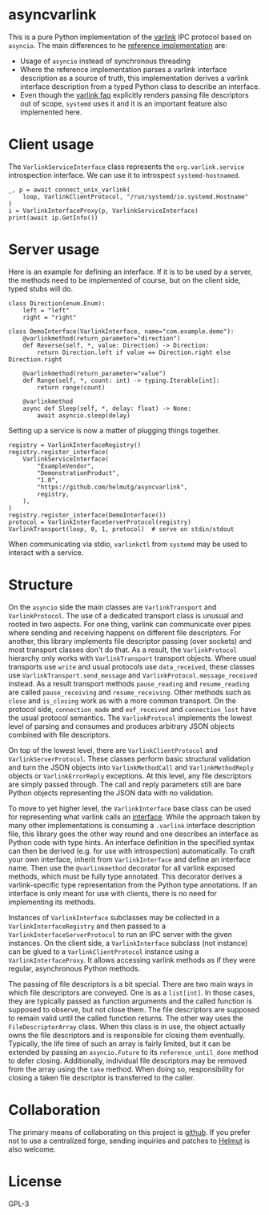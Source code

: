 asyncvarlink
============

This is a pure Python implementation of the [varlink](https://varlink.org) IPC
protocol based on `asyncio`. The main differences to he [reference
implementation](https://github.com/varlink/python) are:

 * Usage of `asyncio` instead of synchronous threading
 * Where the reference implementation parses a varlink interface description
   as a source of truth, this implementation derives a varlink interface
   description from a typed Python class to describe an interface.
 * Even though the [varlink faq](https://varlink.org/FAQ) explicitly renders
   passing file descriptors out of scope, `systemd` uses it and it is an
   important feature also implemented here.

Client usage
============

The `VarlinkServiceInterface` class represents the `org.varlink.service`
introspection interface. We can use it to introspect `systemd-hostnamed`.

    _, p = await connect_unix_varlink(
        loop, VarlinkClientProtocol, "/run/systemd/io.systemd.Hostname"
    )
    i = VarlinkInterfaceProxy(p, VarlinkServiceInterface)
    print(await ip.GetInfo())

Server usage
============

Here is an example for defining an interface. If it is to be used by a server,
the methods need to be implemented of course, but on the client side, typed
stubs will do.

    class Direction(enum.Enum):
        left = "left"
        right = "right"

    class DemoInterface(VarlinkInterface, name="com.example.demo"):
        @varlinkmethod(return_parameter="direction")
        def Reverse(self, *, value: Direction) -> Direction:
            return Direction.left if value == Direction.right else Direction.right

        @varlinkmethod(return_parameter="value")
        def Range(self, *, count: int) -> typing.Iterable[int]:
            return range(count)

        @varlinkmethod
        async def Sleep(self, *, delay: float) -> None:
            await asyncio.sleep(delay)

Setting up a service is now a matter of plugging things together.

    registry = VarlinkInterfaceRegistry()
    registry.register_interface(
        VarlinkServiceInterface(
            "ExampleVendor",
            "DemonstrationProduct",
            "1.0",
            "https://github.com/helmutg/asyncvarlink",
            registry,
        ),
    )
    registry.register_interface(DemoInterface())
    protocol = VarlinkInterfaceServerProtocol(registry)
    VarlinkTransport(loop, 0, 1, protocol)  # serve on stdin/stdout

When communicating via stdio, `varlinkctl` from `systemd` may be used to
interact with a service.

Structure
=========

On the `asyncio` side the main classes are `VarlinkTransport` and
`VarlinkProtocol`. The use of a dedicated transport class is unusual and rooted
in two aspects. For one thing, varlink can communicate over pipes where sending
and receiving happens on different file descriptors. For another, this library
implements file descriptor passing (over sockets) and most transport classes
don't do that. As a result, the `VarlinkProtocol` hierarchy only works with
`VarlinkTransport` transport objects. Where usual transports use `write` and
usual protocols use `data_received`, these classes use
`VarlinkTransport.send_message` and `VarlinkProtocol.message_received` instead.
As a result transport methods `pause_reading` and `resume_reading` are called
`pause_receiving` and `resume_receiving`. Other methods such as `close` and
`is_closing` work as with a more common transport. On the protocol side,
`connection_made` and `eof_received` and `connection_lost` have the usual
protocol semantics. The `VarlinkProtocol` implements the lowest level of
parsing and consumes and produces arbitrary JSON objects combined with file
descriptors.

On top of the lowest level, there are `VarlinkClientProtocol` and
`VarlinkServerProtocol`. These classes perform basic structural validation and
turn the JSON objects into `VarlinkMethodCall` and `VarlinkMethodReply` objects
or `VarlinkErrorReply` exceptions. At this level, any file descriptors are
simply passed through. The call and reply parameters still are bare Python
objects representing the JSON data with no validation.

To move to yet higher level, the `VarlinkInterface` base class can be used for
representing what varlink calls an
[interface](https://varlink.org/Interface-Definition). While the approach taken
by many other implementations is consuming a `.varlink` interface description
file, this library goes the other way round and one describes an interface as
Python code with type hints. An interface definition in the specified syntax
can then be derived (e.g. for use with introspection) automatically. To craft
your own interface, inherit from `VarlinkInterface` and define an interface
name. Then use the `@varlinkmethod` decorator for all varlink exposed methods,
which must be fully type annotated. This decorator derives a varlink-specific
type representation from the Python type annotations. If an interface is only
meant for use with clients, there is no need for implementing its methods.

Instances of `VarlinkInterface` subclasses may be collected in a
`VarlinkInterfaceRegistry` and then passed to a
`VarlinkInterfaceServerProtocol` to run an IPC server with the given instances.
On the client side, a `VarlinkInterface` subclass (not instance) can be glued
to a `VarlinkClientProtocol` instance using a `VarlinkInterfaceProxy`. It
allows accessing varlink methods as if they were regular, asynchronous Python
methods.

The passing of file descriptors is a bit special. There are two main ways in
which file descriptors are conveyed. One is as a `list[int]`. In those cases,
they are typically passed as function arguments and the called function is
supposed to observe, but not close them. The file descriptors are supposed to
remain valid until the called function returns. The other way uses the
`FileDescriptorArray` class. When this class is in use, the object actually
owns the file descriptors and is responsible for closing them eventually.
Typically, the life time of such an array is fairly limited, but it can be
extended by passing an `asyncio.Future` to its `reference_until_done` method to
defer closing. Additionally, individual file descriptors may be removed from
the array using the `take` method. When doing so, responsibility for closing a
taken file descriptor is transferred to the caller.

Collaboration
=============

The primary means of collaborating on this project is
[github](https://github.com/helmutg/asyncvarlink). If you prefer not to use a
centralized forge, sending inquiries and patches to
[Helmut](mailto:helmut@subdivi.de?Subject=asyncvarlink) is also welcome.

License
=======

GPL-3
